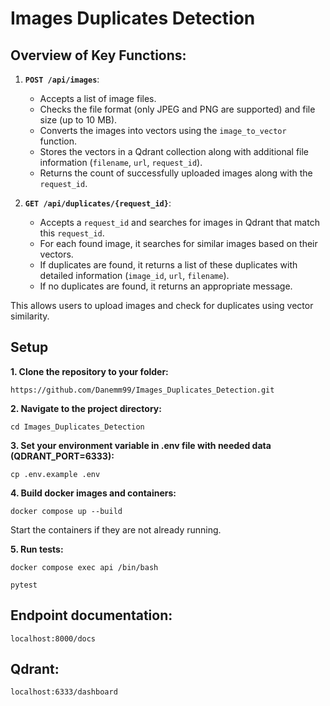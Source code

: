 # Images Duplicates Detection

## Overview of Key Functions:

1.  **`POST /api/images`**:
    
    *   Accepts a list of image files.
    *   Checks the file format (only JPEG and PNG are supported) and file size (up to 10 MB).
    *   Converts the images into vectors using the `image_to_vector` function.
    *   Stores the vectors in a Qdrant collection along with additional file information (`filename`, `url`, `request_id`).
    *   Returns the count of successfully uploaded images along with the `request_id`.

2.  **`GET /api/duplicates/{request_id}`**:
    
    *   Accepts a `request_id` and searches for images in Qdrant that match this `request_id`.
    *   For each found image, it searches for similar images based on their vectors.
    *   If duplicates are found, it returns a list of these duplicates with detailed information (`image_id`, `url`, `filename`).
    *   If no duplicates are found, it returns an appropriate message.

This allows users to upload images and check for duplicates using vector similarity.

## Setup

**1. Clone the repository to your folder:**
```commandline
https://github.com/Danemm99/Images_Duplicates_Detection.git
```

**2. Navigate to the project directory:**
```commandline
cd Images_Duplicates_Detection
```

**3. Set your environment variable in .env file with needed data (QDRANT_PORT=6333):**

```commandline
cp .env.example .env
```

**4. Build docker images and containers:**

```commandline
docker compose up --build
```

Start the containers if they are not already running.

**5. Run tests:**

```commandline
docker compose exec api /bin/bash
```

```commandline
pytest
```

## Endpoint documentation:

```commandline
localhost:8000/docs
```

## Qdrant:

```commandline
localhost:6333/dashboard
```
